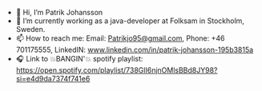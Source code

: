 - 👋 Hi, I’m Patrik Johansson
- 🌱 I’m currently working as a java-developer at Folksam in Stockholm, Sweden.
- 📫 How to reach me: Email: Patrikjo95@gmail.com, Phone: +46 701175555, LinkedIN: www.linkedin.com/in/patrik-johansson-195b3815a
- 🎧 Link to 💥BANGIN'💥 spotify playlist: https://open.spotify.com/playlist/738GlI6njnOMlsBBd8JY98?si=e4d9da7374f741e6
<!---
patrikjo95/patrikjo95 is a ✨ special ✨ repository because its `README.md` (this file) appears on your GitHub profile.
You can click the Preview link to take a look at your changes.
--->
